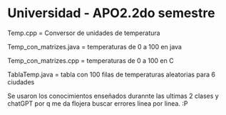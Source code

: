 # Universidad - APO2.2do semestre

Temp.cpp = Conversor de unidades de temperatura 

Temp_con_matrizes.java = temperaturas de 0 a 100 en java 

Temp_con_matrizes.cpp = temperaturas de 0 a 100 en C 

TablaTemp.java = tabla con 100 filas de temperaturas aleatorias para 6 ciudades

Se usaron los conocimientos enseñados durannte las ultimas 2 clases y chatGPT por q me da flojera buscar errores linea por linea. :P
